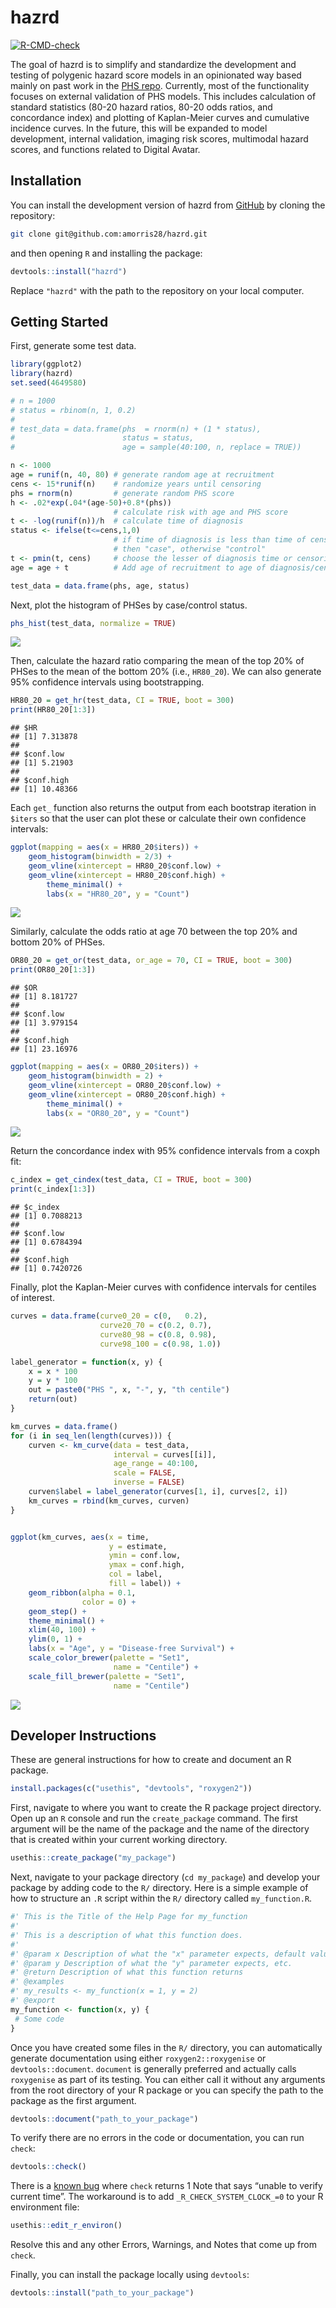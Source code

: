 hazrd
================

<!-- badges: start -->

[![R-CMD-check](https://github.com/amorris28/hazRd/actions/workflows/R-CMD-check.yaml/badge.svg)](https://github.com/amorris28/hazRd/actions/workflows/R-CMD-check.yaml)
<!-- badges: end -->

The goal of hazrd is to simplify and standardize the development and
testing of polygenic hazard score models in an opinionated way based
mainly on past work in the [PHS
repo](https://github.com/cmig-research-group/phs). Currently, most of
the functionality focuses on external validation of PHS models. This
includes calculation of standard statistics (80-20 hazard ratios, 80-20
odds ratios, and concordance index) and plotting of Kaplan-Meier curves
and cumulative incidence curves. In the future, this will be expanded to
model development, internal validation, imaging risk scores, multimodal
hazard scores, and functions related to Digital Avatar.

## Installation

You can install the development version of hazrd from
[GitHub](https://github.com/) by cloning the repository:

``` bash
git clone git@github.com:amorris28/hazrd.git
```

and then opening `R` and installing the package:

``` r
devtools::install("hazrd")
```

Replace `"hazrd"` with the path to the repository on your local
computer.

## Getting Started

First, generate some test data.

``` r
library(ggplot2)
library(hazrd)
set.seed(4649580)

# n = 1000
# status = rbinom(n, 1, 0.2)
# 
# test_data = data.frame(phs  = rnorm(n) + (1 * status),
#                        status = status,
#                        age = sample(40:100, n, replace = TRUE))

n <- 1000
age = runif(n, 40, 80) # generate random age at recruitment
cens <- 15*runif(n)    # randomize years until censoring
phs = rnorm(n)         # generate random PHS score
h <- .02*exp(.04*(age-50)+0.8*(phs)) 
                       # calculate risk with age and PHS score
t <- -log(runif(n))/h  # calculate time of diagnosis
status <- ifelse(t<=cens,1,0) 
                       # if time of diagnosis is less than time of censoring
                       # then "case", otherwise "control"
t <- pmin(t, cens)     # choose the lesser of diagnosis time or censoring time
age = age + t          # Add age of recruitment to age of diagnosis/censoring

test_data = data.frame(phs, age, status)
```

Next, plot the histogram of PHSes by case/control status.

``` r
phs_hist(test_data, normalize = TRUE)
```

![](README_files/figure-gfm/phs_hist-1.png)<!-- -->

Then, calculate the hazard ratio comparing the mean of the top 20% of
PHSes to the mean of the bottom 20% (i.e., `HR80_20`). We can also
generate 95% confidence intervals using bootstrapping.

``` r
HR80_20 = get_hr(test_data, CI = TRUE, boot = 300)
print(HR80_20[1:3])
```

    ## $HR
    ## [1] 7.313878
    ## 
    ## $conf.low
    ## [1] 5.21903
    ## 
    ## $conf.high
    ## [1] 10.48366

Each `get_` function also returns the output from each bootstrap
iteration in `$iters` so that the user can plot these or calculate their
own confidence intervals:

``` r
ggplot(mapping = aes(x = HR80_20$iters)) +
    geom_histogram(binwidth = 2/3) +
    geom_vline(xintercept = HR80_20$conf.low) +
    geom_vline(xintercept = HR80_20$conf.high) +
        theme_minimal() +
        labs(x = "HR80_20", y = "Count")
```

![](README_files/figure-gfm/HR_histogram-1.png)<!-- -->

Similarly, calculate the odds ratio at age 70 between the top 20% and
bottom 20% of PHSes.

``` r
OR80_20 = get_or(test_data, or_age = 70, CI = TRUE, boot = 300)
print(OR80_20[1:3])
```

    ## $OR
    ## [1] 8.181727
    ## 
    ## $conf.low
    ## [1] 3.979154
    ## 
    ## $conf.high
    ## [1] 23.16976

``` r
ggplot(mapping = aes(x = OR80_20$iters)) +
    geom_histogram(binwidth = 2) +
    geom_vline(xintercept = OR80_20$conf.low) +
    geom_vline(xintercept = OR80_20$conf.high) +
        theme_minimal() +
        labs(x = "OR80_20", y = "Count")
```

![](README_files/figure-gfm/OR_histogram-1.png)<!-- -->

Return the concordance index with 95% confidence intervals from a coxph
fit:

``` r
c_index = get_cindex(test_data, CI = TRUE, boot = 300)
print(c_index[1:3])
```

    ## $c_index
    ## [1] 0.7088213
    ## 
    ## $conf.low
    ## [1] 0.6784394
    ## 
    ## $conf.high
    ## [1] 0.7420726

Finally, plot the Kaplan-Meier curves with confidence intervals for
centiles of interest.

``` r
curves = data.frame(curve0_20 = c(0,   0.2),
                    curve20_70 = c(0.2, 0.7),
                    curve80_98 = c(0.8, 0.98),
                    curve98_100 = c(0.98, 1.0))

label_generator = function(x, y) {
    x = x * 100
    y = y * 100
    out = paste0("PHS ", x, "-", y, "th centile")
    return(out)
}

km_curves = data.frame()
for (i in seq_len(length(curves))) {
    curven <- km_curve(data = test_data,  
                       interval = curves[[i]],
                       age_range = 40:100, 
                       scale = FALSE, 
                       inverse = FALSE)
    curven$label = label_generator(curves[1, i], curves[2, i])
    km_curves = rbind(km_curves, curven)
}


ggplot(km_curves, aes(x = time, 
                      y = estimate,
                      ymin = conf.low,
                      ymax = conf.high,
                      col = label,
                      fill = label)) +
    geom_ribbon(alpha = 0.1,
                color = 0) +
    geom_step() +
    theme_minimal() +
    xlim(40, 100) + 
    ylim(0, 1) +
    labs(x = "Age", y = "Disease-free Survival") +
    scale_color_brewer(palette = "Set1",
                       name = "Centile") +
    scale_fill_brewer(palette = "Set1",
                       name = "Centile")
```

![](README_files/figure-gfm/km_curve-1.png)<!-- -->

## Developer Instructions

These are general instructions for how to create and document an R
package.

``` r
install.packages(c("usethis", "devtools", "roxygen2"))
```

First, navigate to where you want to create the R package project
directory. Open up an `R` console and run the `create_package` command.
The first argument will be the name of the package and the name of the
directory that is created within your current working directory.

``` r
usethis::create_package("my_package")
```

Next, navigate to your package directory (`cd my_package`) and develop
your package by adding code to the `R/` directory. Here is a simple
example of how to structure an `.R` script within the `R/` directory
called `my_function.R`.

``` r
#' This is the Title of the Help Page for my_function
#'
#' This is a description of what this function does.
#'
#' @param x Description of what the "x" parameter expects, default value, whether it is optional
#' @param y Description of what the "y" parameter expects, etc.
#' @return Description of what this function returns
#' @examples
#' my_results <- my_function(x = 1, y = 2)
#' @export
my_function <- function(x, y) {
 # Some code
}
```

Once you have created some files in the `R/` directory, you can
automatically generate documentation using either `roxygen2::roxygenise`
or `devtools::document`. `document` is generally preferred and actually
calls `roxygenise` as part of its testing. You can either call it
without any arguments from the root directory of your R package or you
can specify the path to the package as the first argument.

``` r
devtools::document("path_to_your_package")
```

To verify there are no errors in the code or documentation, you can run
`check`:

``` r
devtools::check()
```

There is a [known
bug](https://stackoverflow.com/questions/63613301/r-cmd-check-note-unable-to-verify-current-time)
where `check` returns 1 Note that says “unable to verify current time”.
The workaround is to add `_R_CHECK_SYSTEM_CLOCK_=0` to your R
environment file:

``` r
usethis::edit_r_environ()
```

Resolve this and any other Errors, Warnings, and Notes that come up from
`check`.

Finally, you can install the package locally using `devtools`:

``` r
devtools::install("path_to_your_package")
```
